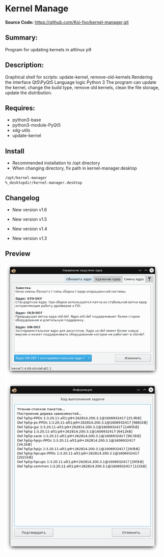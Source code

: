 # Kernel Manage

**Source Code:** https://github.com/Koi-foo/kernel-manager.git

## Summary:
Program for updating kernels in altlinux p9

## Description:
Graphical shell for scripts: update-kernel, remove-old-kernels
Rendering the interface Qt5\PyQt5
Language logic Python 3
The program can update the kernel, change the build type, remove old kernels, clean the file storage, update the distribution.

## Requires:
* python3-base
* python3-module-PyQt5
* xdg-utils
* update-kernel

## Install

* Recommended installation to /opt directory
* When changing directory, fix path in kernel-manager.desktop
```
/opt/kernel-manager
%_desktopdir/kernel-manager.desktop
```

## Changelog
* New version v1.6

* New version v1.5

* New version v1.4

* New version v1.3

## Preview
<p align="center">
  <img src="./preview/preview-1.png" alt="Size Limit CLI" width="738">
</p>

<p align="center">
  <img src="./preview/preview-2.png" alt="Size Limit CLI" width="738">
</p>
